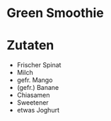 # Green Smoothie 

# Zutaten 

- Frischer Spinat
- Milch 
- gefr. Mango 
- (gefr.) Banane
- Chiasamen 
- Sweetener
- etwas Joghurt